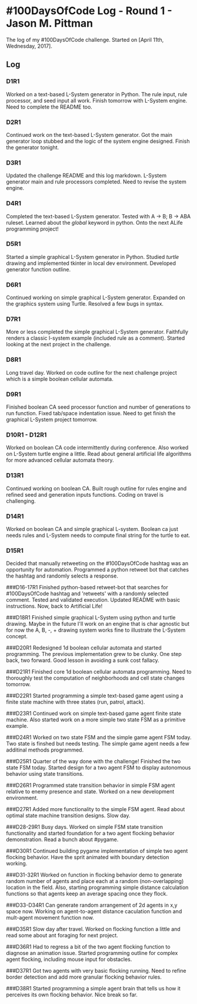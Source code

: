 # #100DaysOfCode Log - Round 1 - Jason M. Pittman

The log of my #100DaysOfCode challenge. Started on [April 11th, Wednesday, 2017].

## Log

### D1R1 
Worked on a text-based L-System generator in Python. The rule input, rule processor, and seed input all work. Finish tomorrow with L-System engine. Need to complete the README too.

### D2R1
Continued work on the text-based L-System generator. Got the main generator loop stubbed and the logic of the system engine designed. Finish the generator tonight.

### D3R1
Updated the challenge README and this log markdown. L-System generator main and rule processors completed. Need to revise the system engine.

### D4R1
Completed the text-based L-System generator. Tested with A -> B; B -> ABA ruleset. Learned about the *global* keyword in python. Onto the next ALife programming project!

### D5R1
Started a simple graphical L-System generator in Python. Studied *turtle* drawing and implemented tkinter in local dev environment. Developed generator function outline.

### D6R1
Continued working on simple graphical L-System generator. Expanded on the graphics system using Turtle. Resolved a few bugs in syntax.

### D7R1
More or less completed the simple graphical L-System generator. Faithfully renders a classic l-system example (included rule as a comment). Started looking at the next project in the challenge.

### D8R1
Long travel day. Worked on code outline for the next challenge project which is a simple boolean cellular automata.

### D9R1
Finished boolean CA seed processor function and number of generations to run function. Fixed tab/space indentation issue. Need to get finish the graphical L-System project tomorrow.

### D10R1 - D12R1
Worked on boolean CA code intermittently during conference. Also worked on L-System turtle engine a little. Read about general artificial life algorithms for more advanced cellular automata theory.

### D13R1
Continued working on boolean CA. Built rough outline for rules engine and refined seed and generation inputs functions. Coding on travel is challenging.

### D14R1 
Worked on boolean CA and simple graphical L-system. Boolean ca just needs rules and L-System needs to compute final string for the turtle to eat.

### D15R1
Decided that manually retweeting on the #100DaysOfCode hashtag was an opportunity for automation. Programmed a python retweet bot that catches the hashtag and randomly selects a response. 

###D16-17R1
Finished python-based retweet-bot that searches for #100DaysOfCode hashtag and 'retweets' with a randomly selected comment. Tested and validated execution. Updated README with basic instructions. Now, back to Artificial Life!

###D18R1
Finished simple graphical L-System using python and turtle drawing. Maybe in the future I'll work on an engine that is char agnostic but for now the A, B, -, + drawing system works fine to illustrate the L-System concept.

###D20R1
Redesigned 1d boolean cellular automata and started programming. The previous implementation grew to be clunky. One step back, two forward. Good lesson in avoiding a sunk cost fallacy. 

###D21R1
Finished core 1d boolean cellular automata programming. Need to thoroughly test the computation of neighborhoods and cell state changes tomorrow.

###D22R1
Started programming a simple text-based game agent using a finite state machine with three states (run, patrol, attack). 

###D23R1
Continued work on simple text-based game agent finite state machine. Also started work on a more simple two state FSM as a primitive example.

###D24R1
Worked on two state FSM and the simple game agent FSM today. Two state is finshed but needs testing. The simple game agent needs a few additinal methods programmed.

###D25R1
Quarter of the way done with the challenge! Finished the two state FSM today. Started design for a two agent FSM to display autonomous behavior using state transitions.

###D26R1
Programmed state transition behavior in simple FSM agent relative to enemy presence and state. Worked on a new development environment.

###D27R1
Added more functionality to the simple FSM agent. Read about optimal state machine transition designs. Slow day.

###D28-29R1
Busy days. Worked on simple FSM state transition functionality and started foundation for a two agent flocking behavior demonstration. Read a bunch about #pygame.

###D30R1
Continued building pygame implementation of simple two agent flocking behavior. Have the sprit animated with boundary detection working.

###D31-32R1
Worked on function in flocking behavior demo to generate random number of agents and place each at a random (non-overlapping) location in the field. Also, starting programming simple distance calculation functions so that agents keep an average spacing once they flock.

###D33-D34R1
Can generate random arrangement of 2d agents in x,y space now. Working on agent-to-agent distance caculation function and mult-agent movement function now.

###D35R1
Slow day after travel. Worked on flocking function a little and read some about ant foraging for next project.

###D36R1
Had to regress a bit of the two agent flocking function to diagnose an animation issue. Started programming outline for complex agent flocking, including mouse input for obstacles.

###D37R1
Got two agents with very basic flocking running. Need to refine border detection and add more granular flocking behavior rules.

###D38R1
Started programming a simple agent brain that tells us how it perceives its own flocking behavior. Nice break so far.